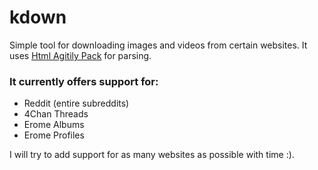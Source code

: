 # kdown
Simple tool for downloading images and videos from certain websites. It uses [Html Agitily Pack](https://html-agility-pack.net/) for parsing.

### It currently offers support for:
- Reddit (entire subreddits)
- 4Chan Threads
- Erome Albums
- Erome Profiles
  
I will try to add support for as many websites as possible with time :).
